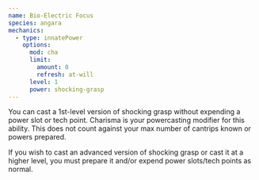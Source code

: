 ```yaml
---
name: Bio-Electric Focus
species: angara
mechanics:
  - type: innatePower
    options:
      mod: cha
      limit:
        amount: 0
        refresh: at-will
      level: 1
      power: shocking-grasp
---
```

You can cast a 1st-level version of shocking grasp without expending a power slot or tech point. Charisma is your
powercasting modifier for this ability. This does not count against your max number of cantrips known or powers prepared.

If you wish to cast an advanced version of shocking grasp or cast it at a higher level, you must prepare it and/or
expend power slots/tech points as normal.
